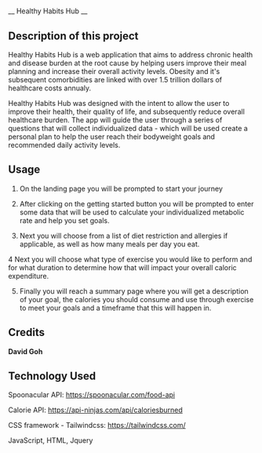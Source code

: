 # <Healthy-Habits-Hub>
  
  __ Healthy Habits Hub __

## Description of this project
Healthy Habits Hub is a web application that aims to address chronic health and disease burden at the root cause by helping users improve their meal planning and increase their overall activity levels.  Obesity and it's subsequent comorbidities are linked with over 1.5 trillion dollars of healthcare costs annualy.

Healthy Habits Hub was designed with the intent to allow the user to improve their health, their quality of life, and subsequently reduce overall healthcare burden.  The app will guide the user through a series of questions that will collect individualized data - which will be used create a personal plan to help the user reach their bodyweight goals and recommended daily activity levels.  

## Usage

1. On the landing page you will be prompted to start your journey

2. After clicking on the getting started button you will be prompted to enter some data that will be used to calculate your individualized metabolic rate and help you set goals. 

3. Next you will choose from a list of diet restriction and allergies if applicable, as well as how many meals per day you eat.  

4 Next you will choose what type of exercise you would like to perform and for what duration to determine how that will impact your overall caloric expenditure. 

5. Finally you will reach a summary page where you will get a description of your goal, the calories you should consume and use through exercise to meet your goals and a timeframe that this will happen in.   

## Credits
**David Goh**

## Technology Used
Spoonacular API:  https://spoonacular.com/food-api

Calorie API: https://api-ninjas.com/api/caloriesburned

CSS framework - Tailwindcss: https://tailwindcss.com/

JavaScript, HTML, Jquery 
